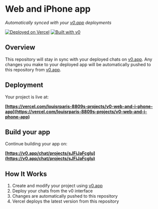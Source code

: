 # Web and iPhone app

*Automatically synced with your [v0.app](https://v0.app) deployments*

[![Deployed on Vercel](https://img.shields.io/badge/Deployed%20on-Vercel-black?style=for-the-badge&logo=vercel)](https://vercel.com/louisrparis-8809s-projects/v0-web-and-i-phone-app)
[![Built with v0](https://img.shields.io/badge/Built%20with-v0.app-black?style=for-the-badge)](https://v0.app/chat/projects/sJFiJaFcgIu)

## Overview

This repository will stay in sync with your deployed chats on [v0.app](https://v0.app).
Any changes you make to your deployed app will be automatically pushed to this repository from [v0.app](https://v0.app).

## Deployment

Your project is live at:

**[https://vercel.com/louisrparis-8809s-projects/v0-web-and-i-phone-app](https://vercel.com/louisrparis-8809s-projects/v0-web-and-i-phone-app)**

## Build your app

Continue building your app on:

**[https://v0.app/chat/projects/sJFiJaFcgIu](https://v0.app/chat/projects/sJFiJaFcgIu)**

## How It Works

1. Create and modify your project using [v0.app](https://v0.app)
2. Deploy your chats from the v0 interface
3. Changes are automatically pushed to this repository
4. Vercel deploys the latest version from this repository
